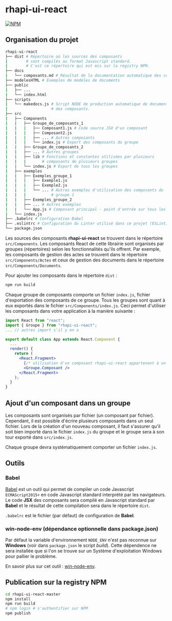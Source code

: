 # rhapi-ui-react

>

[![NPM](https://img.shields.io/npm/v/rhapi-ui-react?color=brightgreen&logo=npm)](https://www.npmjs.com/package/rhapi-ui-react)

## Organisation du projet

```bash
rhapi-ui-react
├── dist # Répertoire où les sources des composants
|        # sont compilés au format Javascript standard.
|        # C'est ce répertoire qui est mis sur la registry NPM.
├── docs
|   └── composants.md # Résultat de la documentation automatique des composants
├── modelesHTML # Exemples de modèles de documents
├── public
|   ├── ...
|   └── index.html
├── scripts
|   └── makedocs.js # Script NODE de production automatique de documentation
|                   # des composants.
├── src
|   ├── Components
|   |   ├── Groupe_de_composants_1
|   |   |   ├── Composant1.js # Code source JSX d'un composant
|   |   |   ├── Composant2.js
|   |   |   ├── ... # Autres composants
|   |   |   └── index.js # Export des composants du groupe
|   |   ├── Groupe_de_composants_2
|   |   ├── ... # Autres groupes
|   |   ├── lib # Fonctions et constantes utilisées par plusieurs
|   |   |       # composants de plusieurs groupes
|   |   └── index.js # Export de tous les groupes
|   ├── exemples
|   |   ├── Exemples_groupe_1
|   |   |   ├── Exemple1.js
|   |   |   ├── Exemple2.js
|   |   |   └── ... # Autres exemples d'utilisation des composants du
|   |   |           # groupe 1
|   |   ├── Exemples_groupe_2
|   |   ├── ... # Autres exemples
|   |   └── App.js # Composant principal - point d'entrée sur tous les exemples
|   └── index.js
├── .babelrc # Configuration Babel
├── .eslintrc # Configuration du Linter utilisé dans ce projet (ESLint)
└── package.json
```

Les sources des composants **rhapi-ui-react** se trouvent dans le répertoire `src/Components`. Les composants React de cette librairie sont organisés par groupes (répertoires) selon les fonctionnalités qu'ils offrent.
Par exemple, les composants de gestion des actes se trouvent dans le répertoire `src/Components/Actes` et ceux de gestion des documents dans le répertoire `src/Components/Documents`.

Pour ajouter les composants dans le répertoire `dist` :
```bash
npm run build
```

Chaque groupe de composants comporte un fichier `index.js`, fichier d'exportation des composants de ce groupe. Tous les groupes sont quant à eux exportés dans le fichier `src/Components/index.js`.
Ceci permet d'utiliser les composants dans votre application à la manière suivante :

```jsx
import React from "react";
import { Groupe } from "rhapi-ui-react";
... // autres import s'il y en a

export default class App extends React.Component {
  ...
  render() {
    return (
      <React.Fragment>
        {/* utilisation d'un composant rhapi-ui-react appartenant à un groupe */}
        <Groupe.Composant />
      </React.Fragment>
    );
  }
}
```

## Ajout d'un composant dans un groupe

Les composants sont organisés par fichier (un composant par fichier). Cependant, il est possible d'écrire plusieurs composants dans un seul fichier.
Lors de la création d'un nouveau composant, il faut s'assurer qu'il soit bien importé dans le fichier `index.js` du groupe et le groupe sera à son tour exporté dans `src/index.js`.

Chaque groupe devra systématiquement comporter un fichier `index.js`.

## Outils

### Babel

[Babel](https://babeljs.io/docs/en/) est un outil qui permet de compiler un code Javascript `ECMAScript2015+` en code Javascript standard interprété par les navigateurs.
Le code **JSX** des composants sera compilé en Javascript standard par **Babel** et le résultat de cette compilation sera dans le répertoire `dist`.

`.babelrc` est le fichier (par défaut) de configuration de **Babel**.

### win-node-env (dépendance optionnelle dans package.json)

Par défaut la variable d'environnement `NODE_ENV` n'est pas reconnue sur **Windows** (voir dans `package.json` le script *build*).
Cette dépendence ne sera installée que si l'on se trouve sur un Système d'exploitation Windows pour pallier le problème.

En savoir plus sur cet outil : [win-node-env](https://github.com/laggingreflex/win-node-env).

## Publication sur la registry NPM

```bash
cd rhapi-ui-react-master
npm install
npm run build
# npm login # s'authentifier sur NPM
npm publish
```
